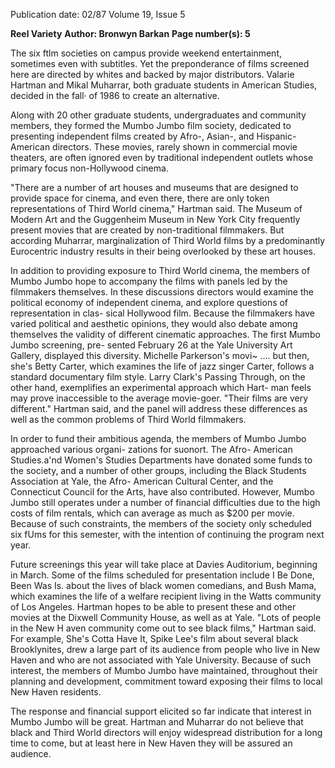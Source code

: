 Publication date: 02/87
Volume 19, Issue 5

**Reel Variety**
**Author: Bronwyn Barkan**
**Page number(s): 5**

The six ftlm societies on campus 
provide weekend entertainment, 
sometimes even with subtitles. Yet the 
preponderance of films screened here 
are directed by whites and backed by 
major distributors. Valarie Hartman 
and Mikal Muharrar, both graduate 
students in American Studies, decided 
in the fall· of 1986 to create an 
alternative. 

Along with 20 other 
graduate students, 
undergraduates 
and community members, 
they 
formed 
the Mumbo Jumbo 
film 
society, 
dedicated to 
presenting 
independent films created by Afro-, 
Asian-, 
and Hispanic-American 
directors. These movies, rarely shown 
in commercial movie theaters, are 
often ignored even by traditional 
independent 
outlets whose 
primary focus 
non-Hollywood 
cinema. 

"There are a number of art houses 
and museums that are designed to 
provide 
space 
for 
cinema, and even there, there are only 
token representations of Third World 
cinema," Hartman said. The Museum 
of Modern Art and the Guggenheim 
Museum in New York City frequently 
present movies that are created by 
non-traditional filmmakers. 
But 
according 
Muharrar, 
marginalization of Third World films 
by a 
predominantly Eurocentric 
industry results in their being 
overlooked 
by 
these art 
houses. 

In addition to providing exposure to 
Third World cinema, the members of 
Mumbo Jumbo hope to accompany 
the films with panels led by the 
filmmakers 
themselves. In these 
discussions 
directors would 
examine the political economy of 
independent cinema, and explore 
questions of representation in clas-
sical Hollywood film. Because the 
filmmakers have varied political and 
aesthetic opinions, they would also 
debate among themselves the validity 
of different cinematic approaches. The 
first Mumbo Jumbo screening, pre-
sented February 26 at the 
Yale 
University Art Gallery, displayed this 
diversity. Michelle Parkerson's movi~ 
.... but then, she's Betty Carter, which 
examines the life of jazz singer Carter, 
follows a standard documentary film 
style. Larry Clark's Passing Through, on 
the other hand, 
exemplifies an 
experimental approach which Hart-
man feels may prove inaccessible to the 
average movie-goer. "Their films are 
very different." Hartman said, and the 
panel will address these differences as 
well as the common problems of Third 
World filmmakers. 

In order to fund their ambitious 
agenda, the members of Mumbo 
Jumbo approached various organi-
zations for suonort. The Afro-
American Studies.a'nd Women's Studies 
Departments have donated some funds 
to the society, and a number of other 
groups, including the Black Students 
Association at 
Yale, 
the Afro-
American Cultural Center, and the 
Connecticut Council for the Arts, have 
also contributed. However, Mumbo 
Jumbo still operates under a number of 
financial difficulties due to the high 
costs of film rentals, which can average 
as much as $200 per movie. Because of 
such constraints, the members of the 
society only scheduled six fUms for this 
semester, 
with 
the intention of 
continuing the program next year. 

Future screenings this year will take 
place at Davies Auditorium, beginning 
in March. Some of the films scheduled 
for presentation include I Be Done, Been 
Was Is. about the lives of black women 
comedians, and Bush Mama, which 
examines the life of a welfare recipient 
living in the Watts community of Los 
Angeles. Hartman hopes to be able to 
present these and other movies at the 
Dixwell Community House, as well as 
at Yale. "Lots of people in the New 
H aven community come out to see 
black 
films," Hartman 
said. 
For 
example, She's Cotta Have It, Spike Lee's 
film about several black Brooklynites, 
drew a large part of its audience from 
people who live in New Haven and 
who are not associated with Yale 
University. Because of such interest, 
the members of Mumbo Jumbo have 
maintained, throughout their planning 
and development, 
commitment 
toward exposing their films to local 
New Haven residents. 

The response and financial support 
elicited so far indicate that interest in 
Mumbo Jumbo 
will 
be great. 
Hartman and Muharrar do not believe 
that black and Third World directors 
will enjoy widespread distribution for a 
long time to come, but at least here in 
New Haven they will be assured an 
audience.